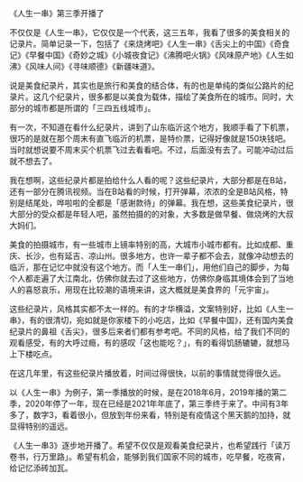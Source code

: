 《人生一串》第三季开播了

不仅仅是《人生一串》，它仅仅是一个代表，这三五年，我看了很多的美食相关的记录片。简单记录一下，包括了《来烧烤吧》《人生一串》《舌尖上的中国》《奇食记》《早餐中国》《奇妙之城》《小城夜食记》《沸腾吧火锅》《风味原产地》《人生如沸》《风味人间》《寻味顺德》《新疆味道》。

说是美食纪录片，其实也是旅行和美食的结合体，有的也是单纯的类似公路片的纪录片。这几个纪录片，很多都是以美食为载体，描绘了美食所在的城市。同时，大部分的城市都是所谓的「三四五线城市」。

有一次，不知道在看什么纪录片，讲到了山东临沂这个地方，我顺手看了下机票，很巧的是就在那个周末有直飞临沂的机票，是特价票，记得好像就是150块钱吧。当时就想说要不周末买个机票飞过去看看吧。不过，后面没有去了。可能冲动过后就不想去了。

我在想啊，这些纪录片都是拍给什么人看的呢？这些纪录片，大部分都是在B站，还有一部分在腾讯视频。当在B站看的时候，打开弹幕，浓浓的全是B站风格，特别是结尾处，哗啦啦的全都是「感谢款待」的弹幕。我在想，这些美食纪录片，很大部分的受众都是年轻人吧，虽然拍摄的的对象，大多数是做早餐、做烧烤的大叔大妈们。

美食的拍摄城市，有一些城市上镜率特别的高，大城市小城市都有。比如成都、重庆、长沙，也有延吉、凉山州。很多地方，也许一辈子都不会去，就像冲动想去的临沂，那在记忆中就没有这个地方。而「人生一串们」，用他们自己的脚步，为每个人都走遍了大江南北，仿佛你就去过了这些地方，仿佛你身临其境体会到了当地人的喜怒哀乐，用现在比较潮的语境来讲，这大概就是美食界的「元宇宙」。

这些纪录片，风格其实都不太一样的。有的才华横溢，文案特别好，比如《人生一串》，有的很清切，宛如就是你家楼下的小吃店，比如《早餐中国》，还有国内美食纪录片的鼻祖《舌尖》，很多后来者们都有参考吧。不同的风格，给了我们不同的观看感受，有的大呼过瘾，有的感叹「这也能吃？」，有的看得饥肠辘辘，就想马上下楼吃点。

在这几年里，有这些纪录片播放着，时间过得很快，以前的事情就觉得很久远。

以《人生一串》为例子，第一季播放的时候，是在2018年6月，2019年播的第二季，2020年停了一年，现在已经是2021年年底了，第三季终于来了。中间有3年多了，数字3，看着很小，但放到年份来看，特别是有疫情这个黑天鹅的加持，就显得特别的遥远。

《人生一串3》逐步地开播了。希望不仅仅是观看美食纪录片，也希望践行「读万卷书，行万里路」。希望有机会，能够到我们国家不同的城市，吃早餐，吃夜宵，给记忆添砖加瓦。
